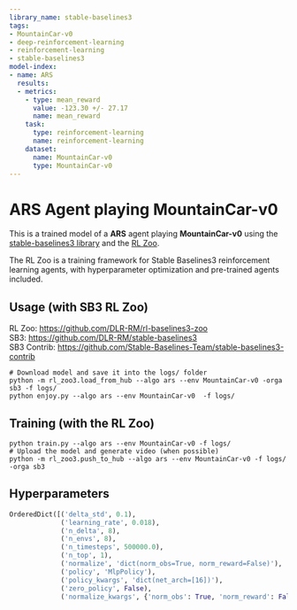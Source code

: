 ```yaml
---
library_name: stable-baselines3
tags:
- MountainCar-v0
- deep-reinforcement-learning
- reinforcement-learning
- stable-baselines3
model-index:
- name: ARS
  results:
  - metrics:
    - type: mean_reward
      value: -123.30 +/- 27.17
      name: mean_reward
    task:
      type: reinforcement-learning
      name: reinforcement-learning
    dataset:
      name: MountainCar-v0
      type: MountainCar-v0
---
```


# **ARS** Agent playing **MountainCar-v0**
This is a trained model of a **ARS** agent playing **MountainCar-v0**
using the [stable-baselines3 library](https://github.com/DLR-RM/stable-baselines3)
and the [RL Zoo](https://github.com/DLR-RM/rl-baselines3-zoo).

The RL Zoo is a training framework for Stable Baselines3
reinforcement learning agents,
with hyperparameter optimization and pre-trained agents included.

## Usage (with SB3 RL Zoo)

RL Zoo: https://github.com/DLR-RM/rl-baselines3-zoo<br/>
SB3: https://github.com/DLR-RM/stable-baselines3<br/>
SB3 Contrib: https://github.com/Stable-Baselines-Team/stable-baselines3-contrib

```
# Download model and save it into the logs/ folder
python -m rl_zoo3.load_from_hub --algo ars --env MountainCar-v0 -orga sb3 -f logs/
python enjoy.py --algo ars --env MountainCar-v0  -f logs/
```

## Training (with the RL Zoo)
```
python train.py --algo ars --env MountainCar-v0 -f logs/
# Upload the model and generate video (when possible)
python -m rl_zoo3.push_to_hub --algo ars --env MountainCar-v0 -f logs/ -orga sb3
```

## Hyperparameters
```python
OrderedDict([('delta_std', 0.1),
             ('learning_rate', 0.018),
             ('n_delta', 8),
             ('n_envs', 8),
             ('n_timesteps', 500000.0),
             ('n_top', 1),
             ('normalize', 'dict(norm_obs=True, norm_reward=False)'),
             ('policy', 'MlpPolicy'),
             ('policy_kwargs', 'dict(net_arch=[16])'),
             ('zero_policy', False),
             ('normalize_kwargs', {'norm_obs': True, 'norm_reward': False})])
```
